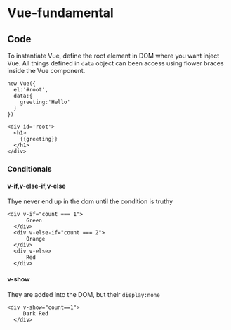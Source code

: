 # Vue-fundamental

## Code

To instantiate Vue, define the root element in DOM where you want inject Vue. All things defined in `data` object can been access using flower braces inside the Vue component.

```
new Vue({
  el:'#root',
  data:{
    greeting:'Hello'
  }
})
```
```
<div id='root'>
  <h1>
    {{greeting}}
  </h1>
</div>
```
### Conditionals

#### v-if,v-else-if,v-else

Thye never end up in the dom until the condition is truthy

```
<div v-if="count === 1">
      Green
  </div>
  <div v-else-if="count === 2">
      Orange
  </div>
  <div v-else>
      Red
  </div>
```

#### v-show

They are added into the DOM, but their `display:none`

```
<div v-show="count==1">
     Dark Red
  </div>
```
